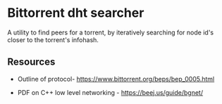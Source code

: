 # Bittorrent dht searcher
A utility to find peers for a torrent, by iteratively searching for node id's closer to the torrent's infohash.

## Resources

- Outline of protocol- https://www.bittorrent.org/beps/bep_0005.html

- PDF on C++ low level networking - https://beej.us/guide/bgnet/

  